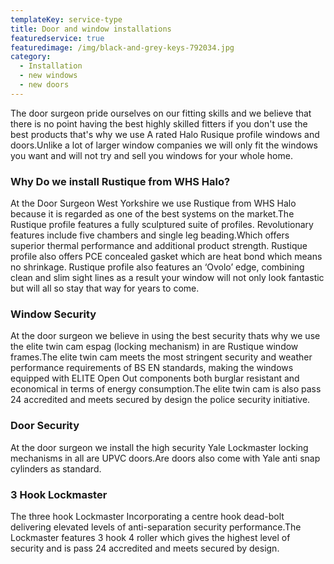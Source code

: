 ```yaml
---
templateKey: service-type
title: Door and window installations
featuredservice: true
featuredimage: /img/black-and-grey-keys-792034.jpg
category:
  - Installation
  - new windows
  - new doors
---
```

The door surgeon pride ourselves on our fitting skills and we believe that there is no point having the best highly skilled fitters if you don't use the best products that's why we use A rated Halo Rusique profile windows and doors.Unlike a lot of larger window companies we will only fit the windows you want and will not try and sell you windows for your whole home.



### Why Do we install Rustique from WHS Halo?

At the Door Surgeon West Yorkshire we use Rustique from WHS Halo because it is regarded as one of the best systems on the market.The Rustique profile features a fully sculptured suite of profiles. Revolutionary features include five chambers and single leg beading.Which offers superior thermal performance and additional product strength. Rustique profile also offers PCE concealed gasket which are heat bond which means no shrinkage. Rustique profile also features an ‘Ovolo’ edge, combining clean and slim sight lines as a result your window will not only look fantastic but will all so stay that way for years to come.



### Window Security

At the door surgeon we believe in using the best security thats why we use the elite twin cam espag (locking mechanism) in are Rustique window frames.The elite twin cam meets the most stringent security and weather performance requirements of BS EN standards, making the windows equipped with ELITE Open Out components both burglar resistant and economical in terms of energy consumption.The elite twin cam is also pass 24 accredited and meets secured by design the police security initiative.



### Door Security

At the door surgeon we install the high security Yale Lockmaster locking mechanisms in all are UPVC doors.Are doors also come with Yale anti snap cylinders as standard.



### 3 Hook Lockmaster

The three hook Lockmaster Incorporating a centre hook dead-bolt delivering elevated levels of anti-separation security performance.The Lockmaster features 3 hook 4 roller which gives the highest level of security and is pass 24 accredited and meets secured by design.